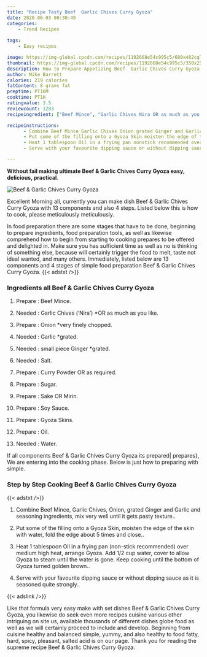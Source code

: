 ```yaml
---
title: "Recipe Tasty Beef  Garlic Chives Curry Gyoza"
date: 2020-06-03 00:30:49
categories:
    - Trend Recipes
    
tags:
    - Easy recipes

image: https://img-global.cpcdn.com/recipes/1192668e54c995c5/680x482cq70/beef-garlic-chives-curry-gyoza-recipe-main-photo.jpg
thumbnail: https://img-global.cpcdn.com/recipes/1192668e54c995c5/350x250cq70/beef-garlic-chives-curry-gyoza-recipe-main-photo.jpg
description: How to Prepare Appetizing Beef  Garlic Chives Curry Gyoza with 13 ingredients and 4 stages of easy cooking.
author: Mike Barrett
calories: 219 calories
fatContent: 8 grams fat
preptime: PT16M
cooktime: PT1H
ratingvalue: 3.5
reviewcount: 1283
recipeingredient: ["Beef Mince", "Garlic Chives Nira OR as much as you like", "Onion very finely chopped", "Garlic grated", "small piece Ginger grated", "Salt", "Curry Powder OR as required", "Sugar", "Sake OR Mirin", "Soy Sauce", "Gyoza Skins", "Oil", "Water"]

recipeinstructions: 
      - Combine Beef Mince Garlic Chives Onion grated Ginger and Garlic and seasoning ingredients mix very well until it gets pasty texture 
      - Put some of the filling onto a Gyoza Skin moisten the edge of the skin with water fold the edge about 5 times and close 
      - Heat 1 tablespoon Oil in a frying pan nonstick recommended over medium high heat arrange Gyoza Add 12 cup water cover to allow Gyoza to steam until the water is gone Keep cooking until the bottom of Gyoza turned golden brown 
      - Serve with your favourite dipping sauce or without dipping sauce as it is seasoned quite strongly

---
```




**Without fail making ultimate Beef &amp; Garlic Chives Curry Gyoza easy, delicious, practical**. 


![Beef &amp; Garlic Chives Curry Gyoza](https://img-global.cpcdn.com/recipes/1192668e54c995c5/680x482cq70/beef-garlic-chives-curry-gyoza-recipe-main-photo.jpg "Beef &amp; Garlic Chives Curry Gyoza")




Excellent Morning all, currently you can make dish Beef &amp; Garlic Chives Curry Gyoza with 13 components and also 4 steps. Listed below this is how to cook, please meticulously meticulously.

In food preparation there are some stages that have to be done, beginning to prepare ingredients, food preparation tools, as well as likewise comprehend how to begin from starting to cooking prepares to be offered and delighted in. Make sure you has sufficient time as well as no is thinking of something else, because will certainly trigger the food to melt, taste not ideal wanted, and many others. Immediately, listed below are 13 components and 4 stages of simple food preparation Beef &amp; Garlic Chives Curry Gyoza.
{{< adstxt />}}

### Ingredients all Beef &amp; Garlic Chives Curry Gyoza


1. Prepare  : Beef Mince.

1. Needed  : Garlic Chives (‘Nira’) *OR as much as you like.

1. Prepare  : Onion *very finely chopped.

1. Needed  : Garlic *grated.

1. Needed  : small piece Ginger *grated.

1. Needed  : Salt.

1. Prepare  : Curry Powder OR as required.

1. Prepare  : Sugar.

1. Prepare  : Sake OR Mirin.

1. Prepare  : Soy Sauce.

1. Prepare  : Gyoza Skins.

1. Prepare  : Oil.

1. Needed  : Water.



If all components Beef &amp; Garlic Chives Curry Gyoza its prepared| prepares}, We are entering into the cooking phase. Below is just how to preparing with simple.

### Step by Step Cooking Beef &amp; Garlic Chives Curry Gyoza

{{< adstxt />}}


1. Combine Beef Mince, Garlic Chives, Onion, grated Ginger and Garlic and seasoning ingredients, mix very well until it gets pasty texture..



1. Put some of the filling onto a Gyoza Skin, moisten the edge of the skin with water, fold the edge about 5 times and close..



1. Heat 1 tablespoon Oil in a frying pan (non-stick recommended) over medium high heat, arrange Gyoza. Add 1/2 cup water, cover to allow Gyoza to steam until the water is gone. Keep cooking until the bottom of Gyoza turned golden brown..



1. Serve with your favourite dipping sauce or without dipping sauce as it is seasoned quite strongly..





{{< adslink />}}

Like that formula very easy make with set dishes Beef &amp; Garlic Chives Curry Gyoza, you likewise do seek even more recipes cuisine various other intriguing on site us, available thousands of different dishes globe food as well as we will certainly proceed to include and develop. Beginning from cuisine healthy and balanced simple, yummy, and also healthy to food fatty, hard, spicy, pleasant, salted acid is on our page. Thank you for reading the supreme recipe Beef &amp; Garlic Chives Curry Gyoza.
